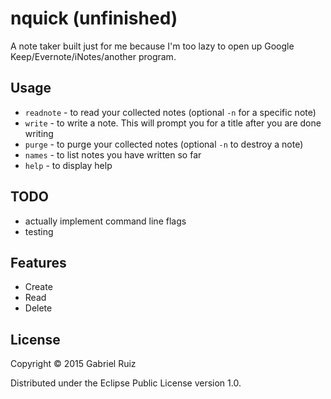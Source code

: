 # nquick (unfinished)

A note taker built just for me because I'm too lazy to open up Google Keep/Evernote/iNotes/another program.

## Usage

* `readnote` - to read your collected notes (optional `-n` for a specific note)
* `write` - to write a note. This will prompt you for a title after you are done writing
* `purge` - to purge your collected notes (optional `-n` to destroy a note)
* `names` - to list notes you have written so far
* `help` - to display help

## TODO

* actually implement command line flags
* testing

## Features

* Create
* Read
* Delete

## License

Copyright © 2015 Gabriel Ruiz

Distributed under the Eclipse Public License version 1.0.
